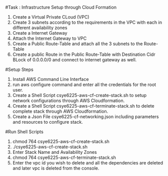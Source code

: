 #Task : Infrastructure Setup through Cloud Formation

1. Create a Virtual Private CLoud (VPC)
2. Create 3 subnets according to the requirements in the VPC with each in different availability zones
3. Create a Internet Gateway 
4. Attach the Internet Gateway to VPC
5. Create a Public Route-Table and attach all the 3 subnets to the Route-Table
6. Create a public Route in the Public Route-Table with Destination Cidr BLock of 0.0.0.0/0 and connect to internet gateway as well. 

#Setup Steps

1. Install AWS Command Line Interface
2. run aws configure command and enter all the credentials for the root user.
3. Create a Shell Script csye6225-aws-cf-create-stack.sh to setup network configurations through AWS Cloudformation.
4. Create a Shell Script csye6225-aws-cf-terminate-stack.sh to delete complete stack through AWS Cloudformation.
5. Create a Json File csye6225-cf-networking.json including parameters and resources to configure stack. 

#Run Shell Scripts

1. chmod 764 csye6225-aws-cf-create-stack.sh
2. ./csye6225-aws-cf-create-stack.sh
3. Enter Stack Name and Availability Zones   
4. chmod 764 csye6225-aws-cf-terminate-stack.sh
5. Enter the vpc id you wish to delete and all the dependencies are deleted and later vpc is deleted from the console. 
